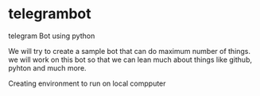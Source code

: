 # telegrambot
telegram Bot using python 

We will try to create a sample bot that can do maximum number of things. we will work on this bot so that we can lean much about things like github, pyhton and much more. 

Creating environment to run on local compputer 
